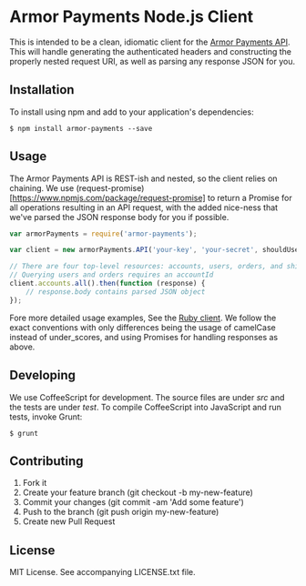 # Armor Payments Node.js Client

This is intended to be a clean, idiomatic client for the [Armor Payments API](http://armorpayments.com/api/index.html). 
This will handle generating the authenticated headers and constructing the properly nested request URI, as well as parsing any response JSON for you.

## Installation

To install using npm and add to your application's dependencies:

    $ npm install armor-payments --save

## Usage

The Armor Payments API is REST-ish and nested, so the client relies on chaining. We use (request-promise)[https://www.npmjs.com/package/request-promise] to return a Promise for all operations resulting in an API request, with the added nice-ness that we've parsed the JSON response body for you if possible.


```javascript
var armorPayments = require('armor-payments');

var client = new armorPayments.API('your-key', 'your-secret', shouldUseSandbox);

// There are four top-level resources: accounts, users, orders, and shipmentcarriers
// Querying users and orders requires an accountId
client.accounts.all().then(function (response) {
    // response.body contains parsed JSON object
});
```

Fore more detailed usage examples, See the [Ruby client](https://github.com/Armor-Payments/armor_payments_ruby). We follow the exact conventions with only differences being the usage of camelCase instead of under_scores, and using Promises for handling responses as above.


## Developing

We use CoffeeScript for development. The source files are under *src* and the tests are under *test*. To compile CoffeeScript into JavaScript and run tests, invoke Grunt:

    $ grunt


## Contributing

1. Fork it
2. Create your feature branch (git checkout -b my-new-feature)
3. Commit your changes (git commit -am 'Add some feature')
4. Push to the branch (git push origin my-new-feature)
5. Create new Pull Request


## License

MIT License. See accompanying LICENSE.txt file.

